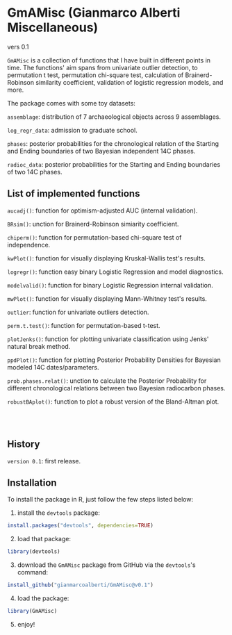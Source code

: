 # GmAMisc (Gianmarco Alberti Miscellaneous)
vers 0.1

`GmAMisc` is a collection of functions that I have built in different points in time. The functions' aim spans from univariate outlier detection, to permutation t test, permutation chi-square test, calculation of Brainerd-Robinson similarity coefficient, validation of logistic regression models, and more. 

The package comes with some toy datasets:

`assemblage`: distribution of 7 archaeological objects across 9 assemblages.

`log_regr_data`: admission to graduate school.

`phases`: posterior probabilities for the chronological relation of the Starting and Ending boundaries of two Bayesian independent 14C phases.

`radioc_data`: posterior probabilities for the Starting and Ending boundaries of two 14C phases.


## List of implemented functions
`aucadj()`: function for optimism-adjusted AUC (internal validation).

`BRsim()`: unction for Brainerd-Robinson simiarity coefficient.

`chiperm()`: function for permutation-based chi-square test of independence.

`kwPlot()`: function for visually displaying Kruskal-Wallis test's results.

`logregr()`: function easy binary Logistic Regression and model diagnostics.

`modelvalid()`: function for binary Logistic Regression internal validation.

`mwPlot()`: function for visually displaying Mann-Whitney test's results.

`outlier`: function for univariate outliers detection.

`perm.t.test()`: function for permutation-based t-test.

`plotJenks()`: function for plotting univariate classification using Jenks' natural break method.

`ppdPlot()`: function for plotting Posterior Probability Densities for Bayesian modeled 14C dates/parameters.

`prob.phases.relat()`: unction to calculate the Posterior Probability for different chronological relations between two Bayesian radiocarbon phases.

`robustBAplot()`: function to plot a robust version of the Bland-Altman plot.

<br><br>

## History
`version 0.1`: 
first release.


## Installation
To install the package in R, just follow the few steps listed below:

1) install the `devtools` package:  
```r
install.packages("devtools", dependencies=TRUE)
```
2) load that package: 
```r
library(devtools)
```
3) download the `GmAMisc` package from GitHub via the `devtools`'s command: 
```r
install_github("gianmarcoalberti/GmAMisc@v0.1")
```
4) load the package: 
```r
library(GmAMisc)
```
5) enjoy!
